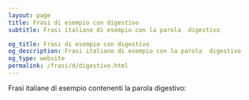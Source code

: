 ```yaml
---
layout: page
title: Frasi di esempio con digestivo 
subtitle: Frasi italiane di esempio con la parola  digestivo

og_title: Frasi di esempio con digestivo 
og_description: Frasi italiane di esempio con la parola  digestivo
og_type: website
permalink: /frasi/d/digestivo.html
---
```


Frasi italiane di esempio contenenti la parola digestivo:


